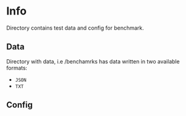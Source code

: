 # Info

Directory contains test data and config for benchmark.

## Data

Directory with data, i.e /benchamrks has data written in two available formats:

- `JSON`
- `TXT`


## Config


